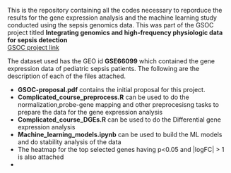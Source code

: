 This is the repository containing all the codes necessary to reporduce the results for the gene expression analysis and the machine learning study conducted using the sepsis genomics data. This was part of the GSOC project titled **Integrating genomics and high-frequency physiologic data for sepsis detection**  
[GSOC project link](https://summerofcode.withgoogle.com/organizations/5759105409482752/#5859209076277248)  

The dataset used has the GEO id **GSE66099** which contained the gene expression data of pediatric sepsis patients. The following are the description of each of the files attached.
* **GSOC-proposal.pdf** contains the initial proposal for this project.
* **Complicated_course_preprocess.R** can be used to do the normalization,probe-gene mapping and other preprocesisng tasks to prepare the data for the gene expression analysis
* **Complicated_course_DGEs.R** can be used to do the Differential gene expression analysis
* **Machine_learning_models.ipynb** can be used to build the ML models and do stability analysis of the data
* The heatmap for the top selected genes having p<0.05 and |logFC| > 1 is also attached 
* 
